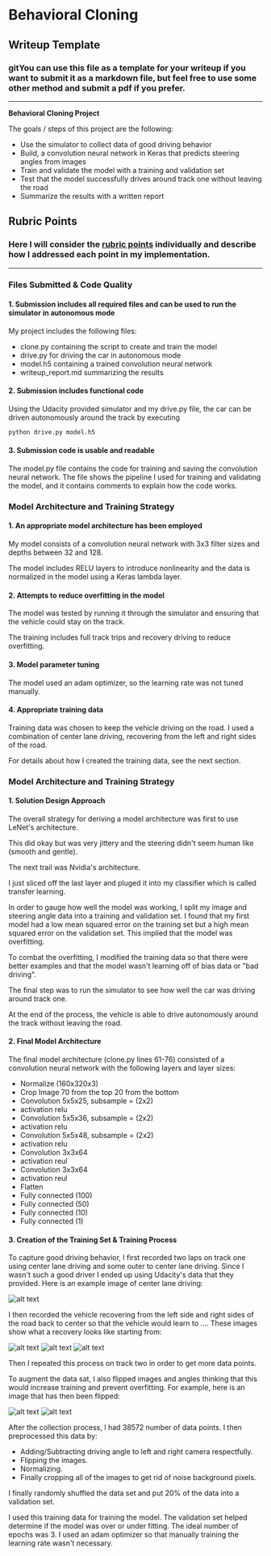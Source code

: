 # **Behavioral Cloning** 

## Writeup Template

### gitYou can use this file as a template for your writeup if you want to submit it as a markdown file, but feel free to use some other method and submit a pdf if you prefer.

---

**Behavioral Cloning Project**

The goals / steps of this project are the following:
* Use the simulator to collect data of good driving behavior
* Build, a convolution neural network in Keras that predicts steering angles from images
* Train and validate the model with a training and validation set
* Test that the model successfully drives around track one without leaving the road
* Summarize the results with a written report


[//]: # (Image References)

[image2]: ./examples/center_lane_driving.jpg "CenterDriving"
[image3]: ./examples/Recovery1.jpg "Recovery Image"
[image4]: ./examples/Recovery2.jpg "Recovery Image"
[image5]: ./examples/Recovery3.jpg "Recovery Image"
[image6]: ./examples/NormalImg.jpg "Normal Image"
[image7]: ./examples/FlippedImg.jpg "Flipped Image"

## Rubric Points
### Here I will consider the [rubric points](https://review.udacity.com/#!/rubrics/432/view) individually and describe how I addressed each point in my implementation.  

---
### Files Submitted & Code Quality

#### 1. Submission includes all required files and can be used to run the simulator in autonomous mode

My project includes the following files:
* clone.py containing the script to create and train the model
* drive.py for driving the car in autonomous mode
* model.h5 containing a trained convolution neural network 
* writeup_report.md summarizing the results

#### 2. Submission includes functional code
Using the Udacity provided simulator and my drive.py file, the car can be driven autonomously around the track by executing 
```sh
python drive.py model.h5
```

#### 3. Submission code is usable and readable

The model.py file contains the code for training and saving the convolution neural network. The file shows the pipeline I used for training and validating the model, and it contains comments to explain how the code works.

### Model Architecture and Training Strategy

#### 1. An appropriate model architecture has been employed

My model consists of a convolution neural network with 3x3 filter sizes and depths between 32 and 128.

The model includes RELU layers to introduce nonlinearity and the data is normalized in the model using a Keras lambda layer. 

#### 2. Attempts to reduce overfitting in the model

The model was tested by running it through the simulator and ensuring that the vehicle could stay on the track.

The training includes full track trips and recovery driving to reduce overfitting.

#### 3. Model parameter tuning

The model used an adam optimizer, so the learning rate was not tuned manually.

#### 4. Appropriate training data

Training data was chosen to keep the vehicle driving on the road. I used a combination of center lane driving, recovering from the left and right sides of the road.

For details about how I created the training data, see the next section. 

### Model Architecture and Training Strategy

#### 1. Solution Design Approach

The overall strategy for deriving a model architecture was first to use LeNet's architecture.

This did okay but was very jittery and the steering didn't seem human like (smooth and gentle).

The next trail was Nvidia's architecture.

I just sliced off the last layer and pluged it into my classifier which is called transfer learning.

In order to gauge how well the model was working, I split my image and steering angle data into a training and validation set. I found that my first model had a low mean squared error on the training set but a high mean squared error on the validation set. This implied that the model was overfitting. 

To combat the overfitting, I modified the training data so that there were better examples and that the model wasn't learning off of bias data or "bad driving". 

The final step was to run the simulator to see how well the car was driving around track one.

At the end of the process, the vehicle is able to drive autonomously around the track without leaving the road.

#### 2. Final Model Architecture

The final model architecture (clone.py lines 61-76) consisted of a convolution neural network with the following layers and layer sizes:
* Normalize (160x320x3)
* Crop Image 70 from the top 20 from the bottom
* Convolution 5x5x25, subsample = (2x2)
* activation relu
* Convolution 5x5x36, subsample = (2x2)
* activation relu
* Convolution 5x5x48, subsample = (2x2)
* activation relu
* Convolution 3x3x64
* activation reul
* Convolution 3x3x64
* activation reul
* Flatten
* Fully connected (100)
* Fully connected (50)
* Fully connected (10)
* Fully connected (1)

#### 3. Creation of the Training Set & Training Process

To capture good driving behavior, I first recorded two laps on track one using center lane driving and some outer to center lane driving. Since I wasn't such a good driver I ended up using Udacity's data that they provided. Here is an example image of center lane driving:

![alt text][image2]

I then recorded the vehicle recovering from the left side and right sides of the road back to center so that the vehicle would learn to .... These images show what a recovery looks like starting from:

![alt text][image3]
![alt text][image4]
![alt text][image5]

Then I repeated this process on track two in order to get more data points.

To augment the data sat, I also flipped images and angles thinking that this would increase training and prevent overfitting. For example, here is an image that has then been flipped:

![alt text][image6]
![alt text][image7]

After the collection process, I had 38572 number of data points. I then preprocessed this data by:
* Adding/Subtracting driving angle to left and right camera respectfully.
* Flipping the images.
* Normalizing.
* Finally cropping all of the images to get rid of noise background pixels.


I finally randomly shuffled the data set and put 20% of the data into a validation set. 

I used this training data for training the model. The validation set helped determine if the model was over or under fitting. The ideal number of epochs was 3. I used an adam optimizer so that manually training the learning rate wasn't necessary.
